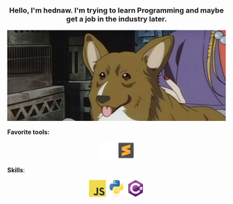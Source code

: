 
                                     
<h3 align="center"> Hello, I'm hednaw. I'm trying to learn Programming and maybe get a job in the industry later.</h3>

<p align="center"><img src="ein_be_cute.jpg"></img></p>

**Favorite tools:** <p align="center"> <img src="github-original.svg" alt="github" width="40" height="40"/> <img src="sublimetext-original.svg" alt="sublime text" width="40" height="40"/> </p>

**Skills**: <p align="center"> <img src="javascript-original.svg" alt="javascript" width="40" height="40"/> <img src="python-original.svg" alt="python" width="40" height="40"/> <img src="csharp-original.svg" alt="C#" width="40" height="40"/></p>
